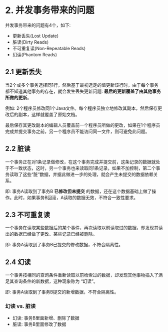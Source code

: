 # 2. 并发事务带来的问题

并发事务带来的问题有4个，如下:

* 更新丢失(Lost Update)
* 脏读(Dirty Reads)
* 不可重复读(Non-Repeatable Reads)
* 幻读(Phantom Reads)

## 2.1 更新丢失

当2个或多个事务选择同1行，然后基于最初选定的值更新该行时，由于每个事务都不知道其他事务的存在，就会发生丢失更新问题: **最后的更新覆盖了由其他事务所做的更新**。

例如: 2个程序员修改同1个Java文件。每个程序员独立地修改其副本，然后保存更改后的副本，这样就覆盖了原始文档。

最后保存其更改副本的编辑人员覆盖前一个程序员所做的更改，如果在1个程序员完成并提交事务之前，另一个程序员不能访问同一文件，则可避免此问题。


## 2.2 脏读
一个事务正在对1条记录做修改，在这个事务完成并提交前，这条记录的数据就处于不一致状态，这时，另一个事务也来读取同1条记录，如果不加控制，第二个事务读取了这些“脏”数据，并据此做进一步的处理，就会产生未提交的数据依赖关系。

即: 事务A读取到了事务B **已修改但未提交** 的数据，还在这个数据基础上做了操作。此时，如果事务B回滚，A读取的数据无效，不符合一致性要求。


## 2.3 不可重复读
一个事务在读取某些数据后的某个事件，再次读取以前读取过的数据，却发现其读出的数据已经做了更改、某些记录已经被删除。

即: 事务A读取到了事务B已提交的修改数据，不符合隔离性。


## 2.4 幻读

一个事务按相同的查询条件重新读取以前检索过的数据，却发现其他事物插入了满足其查询条件的新数据，这种现象称为 “幻读”。

即: 事务A读取到了事务B提交的新增数据，不符合隔离性。

### 幻读 vs. 脏读
* 幻读: 事务B里面新增、删除了数据
* 脏读: 事务B里面修改了数据

